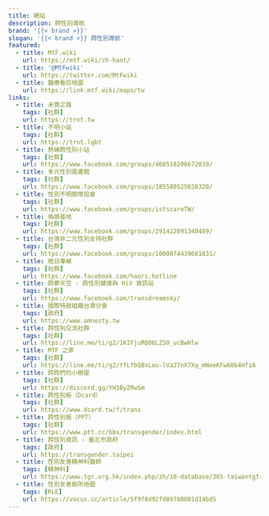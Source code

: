 ```yaml
---
title: 網站
description: 跨性別導航
brand: '{{< brand >}}'
slogan: '{{< brand >}} 跨性別導航'
featured:
  - title: MtF.wiki
    url: https://mtf.wiki/zh-hant/
  - title: '@MtFwiki'
    url: https://twitter.com/MtFwiki
  - title: 醫療看診地圖
    url: https://link.mtf.wiki/maps/tw
links:
  - title: 未竟之路
    tags: [社群]
    url: https://trnt.tw
  - title: 不明小站
    tags: [社群]
    url: https://trnt.lgbt
  - title: 熱線跨性別小站
    tags: [社群]
    url: https://www.facebook.com/groups/468518206672039/
  - title: 多元性別圖書館
    tags: [社群]
    url: https://www.facebook.com/groups/185580525638320/
  - title: 性別不明關懷協會
    tags: [社群]
    url: https://www.facebook.com/groups/istscareTW/
  - title: 偽娘基地
    tags: [社群]
    url: https://www.facebook.com/groups/291422091340489/
  - title: 台灣非二元性別支持社群
    tags: [社群]
    url: https://www.facebook.com/groups/1008074439681831/
  - title: 皓日專線
    tags: [社群]
    url: https://www.facebook.com/haori.hotline
  - title: 跨夢天空 - 跨性別健康與 HiV 資訊站
    tags: [社群]
    url: https://www.facebook.com/transdreamsky/
  - title: 國際特赦組織台灣分會
    tags: [政府]
    url: https://www.amnesty.tw
  - title: 跨性別交流社群
    tags: [社群]
    url: https://line.me/ti/g2/1KIFjuRQ06LZSO_ucBwHlw
  - title: MTF 之家
    tags: [社群]
    url: https://line.me/ti/g2/YfLfbQBxLou-lVa27nX7Xq_mNeeKFw60b4HfzA
  - title: 跨跨們的小樹屋
    tags: [社群]
    url: https://discord.gg/YH3ByZRwSm
  - title: 跨性別板（Dcard）
    tags: [社群]
    url: https://www.dcard.tw/f/trans
  - title: 跨性別板（PPT）
    tags: [社群]
    url: https://www.ptt.cc/bbs/transgender/index.html
  - title: 跨性別資訊 - 臺北市政府
    tags: [政府]
    url: https://transgender.taipei
  - title: 性別友善精神科醫師
    tags: [精神科]
    url: https://www.tgr.org.hk/index.php/zh/10-database/365-taiwantgfriendlypsychiatry
  - title: 性別友善廁所地圖
    tags: [RLE]
    url: https://vocus.cc/article/5f9f8d92fd89780001d14bd5
---
```

